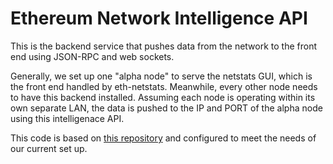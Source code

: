 Ethereum Network Intelligence API
============

This is the backend service that pushes data from the network to the front end using JSON-RPC and web sockets. 

Generally, we set up one "alpha node" to serve the netstats GUI, which is the front end handled by eth-netstats. 
Meanwhile, every other node needs to have this backend installed. 
Assuming each node is operating within its own separate LAN, the data is pushed to the IP and PORT of the alpha node using this intelligenace API.

This code is based on [this repository](https://github.com/cubedro/eth-net-intelligence-api) and configured to meet the needs of our current set up. 

